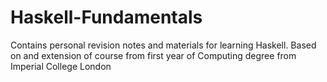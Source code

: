# Haskell-Fundamentals
Contains personal revision notes and materials for learning Haskell. Based on and extension of course from first year of Computing degree from Imperial College London
